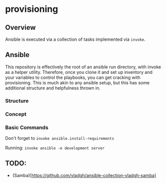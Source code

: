 # provisioning

## Overview

Ansible is executed via a collection of tasks implemented via `invoke`.

## Ansible

This repository is effectively the root of an ansible run directory, with invoke as a helper utility. Therefore, once you clone it and set up inventory and your variables to control the playbooks, you can get cracking with provisioning. This is much akin to any ansible setup, but this has some additional structure and helpfulness thrown in. 

### Structure

### Concept

### Basic Commands

Don't forget to `invoke ansible.install-requirements`

Running: `invoke ansible -e development server`

## TODO:

* (Samba)[https://github.com/vladgh/ansible-collection-vladgh-samba]

